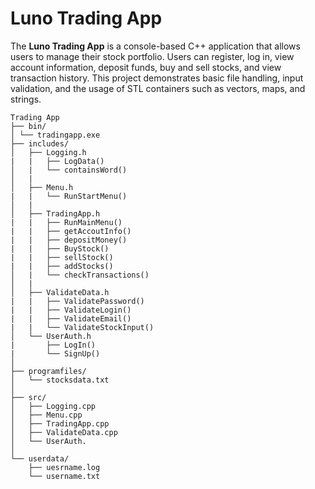 # Luno Trading App

The **Luno Trading App** is a console-based C++ application that allows users to manage their stock portfolio. Users can register, log in, view account information, deposit funds, buy and sell stocks, and view transaction history. This project demonstrates basic file handling, input validation, and the usage of STL containers such as vectors, maps, and strings.

```
Trading App
├── bin/
│ └── tradingapp.exe
├── includes/
│   ├── Logging.h
|   |   ├── LogData()
│   |   └── containsWord()
│   |
│   ├── Menu.h
|   |   └── RunStartMenu()
│   |
│   ├── TradingApp.h
|   |   ├── RunMainMenu()
|   |   ├── getAccoutInfo()
|   |   ├── depositMoney()
|   |   ├── BuyStock()
|   |   ├── sellStock()
|   |   ├── addStocks()
│   |   └── checkTransactions()
│   |
│   ├── ValidateData.h
|   |   ├── ValidatePassword()
|   |   ├── ValidateLogin()
|   |   ├── ValidateEmail()
|   |   └── ValidateStockInput()
│   └── UserAuth.h
|       ├── LogIn()
|       └── SignUp()
│   
├── programfiles/
│   └── stocksdata.txt
│   
├── src/
│   ├── Logging.cpp
│   ├── Menu.cpp
│   ├── TradingApp.cpp
│   ├── ValidateData.cpp
│   └── UserAuth.   
│   
└── userdata/
    ├── uesrname.log
    └── username.txt
```

